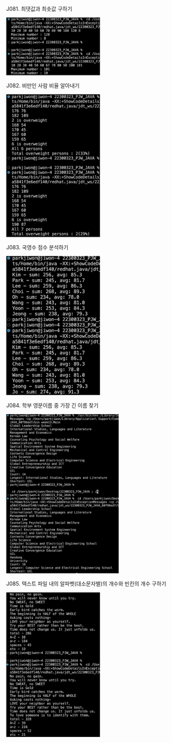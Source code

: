J081. 최댓값과 최솟값 구하기<br>

<img src= 'https://github.com/jiwonpark831/22300323_PJW_JAVA/blob/main/src/week13/screenshots/j081.png' width = 250>

J082. 비만인 사람 비율 알아내기<br>

<img src= 'https://github.com/jiwonpark831/22300323_PJW_JAVA/blob/main/src/week13/screenshots/j082.png' width = 250>

J083. 국영수 점수 분석하기<br>

<img src= 'https://github.com/jiwonpark831/22300323_PJW_JAVA/blob/main/src/week13/screenshots/j083.png' width = 250>

J084. 학부 영문이름 중 가장 긴 이름 찾기<br>

<img src= 'https://github.com/jiwonpark831/22300323_PJW_JAVA/blob/main/src/week13/screenshots/j084.png' width = 300>

J085. 텍스트 파일 내의 알파벳(대소문자별)의 개수와 빈칸의 개수 구하기<br>

<img src= 'https://github.com/jiwonpark831/22300323_PJW_JAVA/blob/main/src/week13/screenshots/j085.png' width = 250>
